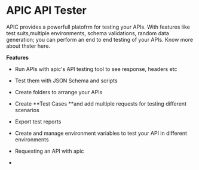 # APIC API Tester

APIC provides a powerfull platofrm for testing your APIs. With features like test suits,multiple environments, schema validations, random data generation; you can perform an end to end testing of your APIs. Know more about thster here.

**Features**

* Run APIs with apic's API testing tool to see response, headers etc
* Test them with JSON Schema and scripts
* Create folders to arrange your APIs
* Create **Test Cases **and add multiple requests for testing different scenarios
* Export test reports
* Create and manage environment variables to test your API in different environments

* Requesting an API with apic
* 



